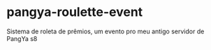 # pangya-roulette-event
Sistema de roleta de prêmios, um evento pro meu antigo servidor de PangYa s8
